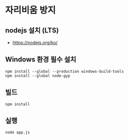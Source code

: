 # 자리비움 방지

## nodejs 설치 (LTS)
- https://nodejs.org/ko/

## Windows 환경 필수 설치

```
npm install --global --production windows-build-tools
npm install --global node-gyp
```

## 빌드

```
npm install
```

## 실행

```
node app.js
```